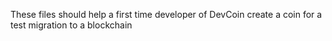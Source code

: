 These files should help a first time developer of DevCoin create a coin for a test migration to a blockchain
